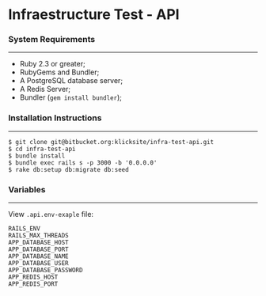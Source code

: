 # Infraestructure Test - API

### System Requirements
---------
* Ruby 2.3 or greater;
* RubyGems and Bundler;
* A PostgreSQL database server;
* A Redis Server;
* Bundler (`gem install bundler`);

### Installation Instructions
---------
```
$ git clone git@bitbucket.org:klicksite/infra-test-api.git
$ cd infra-test-api
$ bundle install
$ bundle exec rails s -p 3000 -b '0.0.0.0'
$ rake db:setup db:migrate db:seed
```

### Variables
----------
View `.api.env-exaple` file:
```
RAILS_ENV
RAILS_MAX_THREADS
APP_DATABASE_HOST
APP_DATABASE_PORT
APP_DATABASE_NAME
APP_DATABASE_USER
APP_DATABASE_PASSWORD
APP_REDIS_HOST
APP_REDIS_PORT
```
